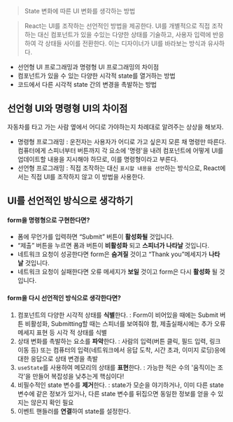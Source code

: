 > State 변화에 따른 UI 변화를 생각하는 방법

> React는 UI를 조작하는 선언적인 방법을 제공한다. UI를 개별적으로 직접 조작하는 대신 컴포넌트가 있을 수있는 다양한 상태를 기술하고, 사용자 입력에 반응하여 각 상태들 사이를 전환한다. 이는 디자이너가 UI를 바라보는 방식과 유사하다.

- 선언형 UI 프로그래밍과 명령형 UI 프로그래밍의 차이점
- 컴포넌트가 있을 수 있는 다양한 시각적 state를 열거하는 방법
- 코드에서 다른 시각적 state 간의 변경을 촉발하는 방법

## 선언형 UI와 명령형 UI의 차이점
자동차를 타고 가는 사람 옆에서 어디로 가야하는지 차례대로 알려주는 상상을 해보자.

- 명령형 프로그래밍 : 운전자는 사용자가 어디로 가고 싶은지 모른 채 명령만 따른다. 컴퓨터에게 스피너부터 버튼까지 각 요소에 '명령'을 내려 컴포넌트에 어떻게 UI를 업데이트할 내용을 지시해야 하므로, 이를 명령형이라고 부른다.
- 선언형 프로그래밍 : 직접 조작하는 대신 `표시할 내용을 선언`하는 방식으로, React에서는 직접 UI를 조작하지 않고 이 방법을 사용한다. 

## UI를 선언적인 방식으로 생각하기
#### form을 명령형으로 구현한다면?
- 폼에 무언가를 입력하면 “Submit” 버튼이 **활성화될** 것입니다.
- “제출” 버튼을 누르면 폼과 버튼이 **비활성화** 되고 **스피너가 나타날** 것입니다.
- 네트워크 요청이 성공한다면 form은 **숨겨질** 것이고 “Thank you”메세지가 **나타날** 것입니다.
- 네트워크 요청이 실패한다면 오류 메세지가 **보일** 것이고 form은 다시 **활성화** 될 것입니다.

#### form을 다시 선언적인 방식으로 생각한다면?
1. 컴포넌트의 다양한 시각적 상태를 **식별**한다. : Form이 비어있을 때에는 Submit 버튼 비활성화, Submitting할 때는 스피너를 보여줘야 함, 제출실패시에는 추가 오류메세지 표현 등 시각 적 상태를 식별
2. 상태 변화를 촉발하는 요소를 **파악**한다. : 사람의 입력(버튼 클릭, 필드 입력, 링크 이동 등) 또는 컴퓨터의 입력(네트워크에서 응답 도착, 시간 초과, 이미지 로딩)응에 대한 응답으로 상태 변경을 촉발
3. `useState`를 사용하여 메모리의 상태를 **표현**한다. : 가능한 적은 수의 '움직이는 조각'을 만들어 복잡성을 낮추는게 핵심이다!
4. 비필수적인 state 변수를 **제거**한다. : state가 모순을 야기하거나, 이미 다른 state변수에 같은 정보가 있거나, 다른 state 변수를 뒤집으면 동일한 정보를 얻을 수 있지는 않은지 확인 필요
5. 이벤트 핸들러를 **연결**하여 state를 설정한다.

